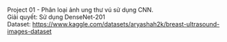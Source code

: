 Project 01 - Phân loại ảnh ung thư vú sử dụng CNN.
<br>
Giải quyết: Sử dụng DenseNet-201
<br>
Dataset: https://www.kaggle.com/datasets/aryashah2k/breast-ultrasound-images-dataset
